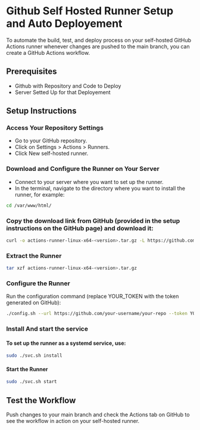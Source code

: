# Github Self Hosted Runner Setup and Auto Deployement
To automate the build, test, and deploy process on your self-hosted GitHub Actions runner whenever changes are pushed to the main branch, you can create a GitHub Actions workflow. 
## Prerequisites
- Github with Repository and Code to Deploy
- Server Setted Up for that Deployement

## Setup Instructions
### Access Your Repository Settings
- Go to your GitHub repository.
- Click on Settings > Actions > Runners.
- Click New self-hosted runner.

### Download and Configure the Runner on Your Server
- Connect to your server where you want to set up the runner.
- In the terminal, navigate to the directory where you want to install the runner, for example:
```sh
cd /var/www/html/
```
### Copy the download link from GitHub (provided in the setup instructions on the GitHub page) and download it:
```sh
curl -o actions-runner-linux-x64-<version>.tar.gz -L https://github.com/actions/runner/releases/download/v<version>/actions-runner-linux-x64-<version>.tar.gz
```
### Extract the Runner
```sh
tar xzf actions-runner-linux-x64-<version>.tar.gz
```
### Configure the Runner
Run the configuration command (replace YOUR_TOKEN with the token generated on GitHub):
```sh
./config.sh --url https://github.com/your-username/your-repo --token YOUR_TOKEN
```
### Install And start the service
#### To set up the runner as a systemd service, use:
```sh
sudo ./svc.sh install
```
#### Start the Runner
```sh
sudo ./svc.sh start
```
## Test the Workflow
Push changes to your main branch and check the Actions tab on GitHub to see the workflow in action on your self-hosted runner.
